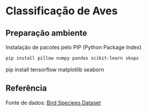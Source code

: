 # Classificação de Aves


## Preparação ambiente

Instalação de pacotes pelo PIP (Python Package Index)

```bash
pip install pillow numpy pandas scikit-learn skops
```

pip install tensorflow matplotlib seaborn

## Referência

Fonte de dados: [Bird Speciees Dataset](https://www.kaggle.com/datasets/rahmasleam/bird-speciees-dataset/data)